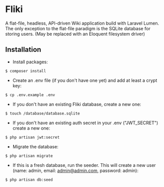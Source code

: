 # Fliki

A flat-file, headless, API-driven Wiki application build with Laravel Lumen.
The only exception to the flat-file paradigm is the SQLite database for storing users. (May be replaced with an Eloquent filesystem driver)

## Installation

- Install packages:
```
$ composer install
```

- Create an .env file (if you don't have one yet) and add at least a crypt key:
```
$ cp .env.example .env
```

- If you don't have an existing Fliki database, create a new one:
```
$ touch /database/database.sqlite
```

- If you don't have an existing auth secret in your .env ("JWT_SECRET") create a new one:
```
$ php artisan jwt:secret
```

- Migrate the database:
```
$ php artisan migrate
```

- If this is a fresh database, run the seeder. This will create a new user (name: admin, email: admin@admin.com, password: admin):
```
$ php artisan db:seed
```
